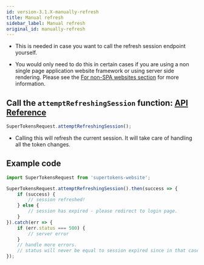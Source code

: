```yaml
---
id: version-3.1.X-manually-refresh
title: Manual refresh
sidebar_label: Manual refresh
original_id: manually-refresh
---
```


- This is needed in case you want to call the refresh session endpoint yourself.

- You would only need to do this in certain cases if you are using a non single page application website framework or using server side rendering. Please see the [For non-SPA websites section](non-spa) for more information.

## Call the ```attemptRefreshingSession``` function: [API Reference](../api-reference/api-reference#attemptrefreshingsession)
```js
SuperTokensRequest.attemptRefreshingSession();
```
- Calling this will refresh the current session. It will take care of handling all the token changes.

<div class="divider"></div>

## Example code
```js
import SuperTokensRequest from 'supertokens-website';

SuperTokensRequest.attemptRefreshingSession().then(success => {
    if (success) {
        // session refreshed!
    } else {
        // session has expired - please redirect to login page.
    }
}).catch(err => {
    if (err.status === 500) {
        // server error
    }
    // handle more errors.
    // status will never be equal to session expired since in that case, this function will return false.
});
```